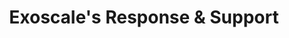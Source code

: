 ---
title: "Exoscale's Response & Support"
description: ""
themeColor: "#3C494F"
cardImage: "/images/learning-path/kubernetes-icon.svg"
courses: 1
weight: 8
---